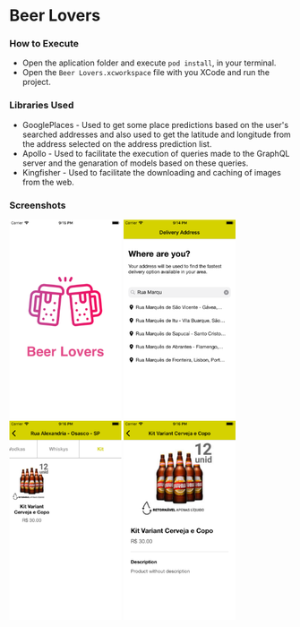 # Beer Lovers
### How to Execute
* Open the aplication folder and execute `pod install`, in your terminal.
* Open the `Beer Lovers.xcworkspace` file with you XCode and run the project.
### Libraries Used
* GooglePlaces - Used to get some place predictions based on the user's searched addresses and also used to get the latitude and longitude from the address selected on the address prediction list.
* Apollo - Used to facilitate the execution of queries made to the GraphQL server and the genaration of models based on these queries.
* Kingfisher - Used to facilitate the downloading and caching of images from the web.
### Screenshots
<p float="center">
  <img src="screenshots/Splash.png" width="200" />
  <img src="screenshots/Home.png" width="200" /> 
  <img src="screenshots/Gallery.png" width="200" />
  <img src="screenshots/Details.png" width="200" />
</p>

